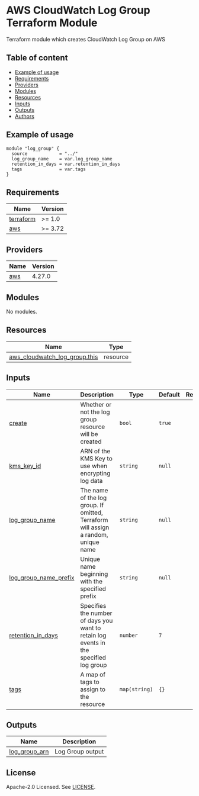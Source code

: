 # AWS CloudWatch Log Group Terraform Module
Terraform module which creates CloudWatch Log Group on AWS

<!-- BEGIN_TERRAFORM_DOCS -->
## Table of content

- [Example of usage](#example-of-usage)
- [Requirements](#requirements)
- [Providers](#providers)
- [Modules](#modules)
- [Resources](#resources)
- [Inputs](#inputs)
- [Outputs](#outputs)
- [Authors](#authors)

## Example of usage

```hcl
module "log_group" {
  source            = "../"
  log_group_name    = var.log_group_name
  retention_in_days = var.retention_in_days
  tags              = var.tags
}
```

## Requirements

| Name | Version |
|------|---------|
| <a name="requirement_terraform"></a> [terraform](#requirement\_terraform) | >= 1.0 |
| <a name="requirement_aws"></a> [aws](#requirement\_aws) | >= 3.72 |

## Providers

| Name | Version |
|------|---------|
| <a name="provider_aws"></a> [aws](#provider\_aws) | 4.27.0 |

## Modules

No modules.

## Resources

| Name | Type |
|------|------|
| [aws_cloudwatch_log_group.this](https://registry.terraform.io/providers/hashicorp/aws/latest/docs/resources/cloudwatch_log_group) | resource |

## Inputs

| Name | Description | Type | Default | Required |
|------|-------------|------|---------|:--------:|
| <a name="input_create"></a> [create](#input\_create) | Whether or not the log group resource will be created | `bool` | `true` | no |
| <a name="input_kms_key_id"></a> [kms\_key\_id](#input\_kms\_key\_id) | ARN of the KMS Key to use when encrypting log data | `string` | `null` | no |
| <a name="input_log_group_name"></a> [log\_group\_name](#input\_log\_group\_name) | The name of the log group. If omitted, Terraform will assign a random, unique name | `string` | `null` | no |
| <a name="input_log_group_name_prefix"></a> [log\_group\_name\_prefix](#input\_log\_group\_name\_prefix) | Unique name beginning with the specified prefix | `string` | `null` | no |
| <a name="input_retention_in_days"></a> [retention\_in\_days](#input\_retention\_in\_days) | Specifies the number of days you want to retain log events in the specified log group | `number` | `7` | no |
| <a name="input_tags"></a> [tags](#input\_tags) | A map of tags to assign to the resource | `map(string)` | `{}` | no |

## Outputs

| Name | Description |
|------|-------------|
| <a name="output_log_group_arn"></a> [log\_group\_arn](#output\_log\_group\_arn) | Log Group output |



## License
Apache-2.0 Licensed. See [LICENSE](https://github.com/florentio/terraform-aws-cloudwatch-log-group/blob/main/LICENSE).
<!-- END_TERRAFORM_DOCS -->
